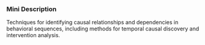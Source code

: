 ### Mini Description

Techniques for identifying causal relationships and dependencies in behavioral sequences, including methods for temporal causal discovery and intervention analysis.
